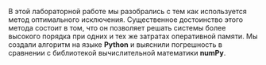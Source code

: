 В этой лабораторной работе мы разобрались с тем как используется метод оптимального исключения. Существенное достоинство этого метода состоит в том, что он позволяет решать системы более высокого порядка при одних и тех же затратах оперативной памяти. Мы создали алгоритм на языке **Python** и выяснили погрешность в сравнении с библиотекой вычислительной математики **numPy**.